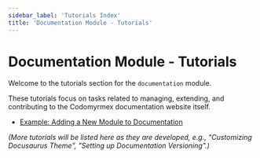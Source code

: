 ```yaml
---
sidebar_label: 'Tutorials Index'
title: 'Documentation Module - Tutorials'
---
```


# Documentation Module - Tutorials

Welcome to the tutorials section for the `documentation` module.

These tutorials focus on tasks related to managing, extending, and contributing to the Codomyrmex documentation website itself.

- [Example: Adding a New Module to Documentation](./example_tutorial.md)

*(More tutorials will be listed here as they are developed, e.g., "Customizing Docusaurus Theme", "Setting up Documentation Versioning".)* 
